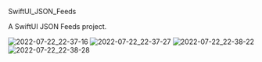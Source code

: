 SwiftUI_JSON_Feeds

A SwiftUI JSON Feeds project. 

![2022-07-22_22-37-16](https://user-images.githubusercontent.com/97853368/180563093-9f451404-2f87-467b-a360-705952aba4cc.png)
![2022-07-22_22-37-27](https://user-images.githubusercontent.com/97853368/180563253-82f38aaa-2326-4718-9653-3bb36a18e814.png)
![2022-07-22_22-38-22](https://user-images.githubusercontent.com/97853368/180563314-704d4e8b-7b30-46fe-a2de-ec417ed224ab.png)
![2022-07-22_22-38-28](https://user-images.githubusercontent.com/97853368/180563356-2055d61b-cf0e-4058-9cf3-4f4297668f49.png)
